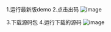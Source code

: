 1.运行最新版demo
2.点击出码
![image](https://user-images.githubusercontent.com/7599190/167050648-a19c3c39-aa02-48ab-a1f5-d2a29e3123ba.png)

3.下载源码包
4.运行下载的源码
![image](https://user-images.githubusercontent.com/7599190/167050714-586412de-6645-4021-a814-aef8df50e4bc.png)
